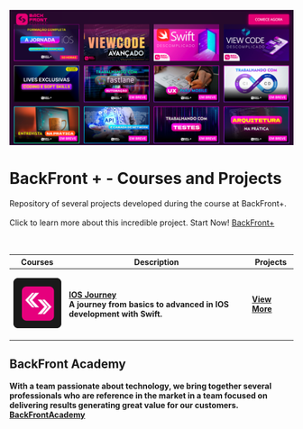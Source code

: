 ![BackFront+](https://github.com/LeonardoCCipriano/courses/blob/main/backfront/img/PaginaBFPlus1.2.png)

# <b>BackFront + - Courses and Projects</b>
Repository of several projects developed during the course at BackFront+.<br></br>
Click to learn more about this incredible project. Start Now! [BackFront+](https://backfront.com.br/backfrontplus/)<b>
<br><br><br>

<table>
  <thead>
    <tr>
      <th>Courses</th>
      <th>Description</th>
      <th>Projects</th>
    </tr>
  </thead>

  <tbody>
    <tr>
      <td>
      
      
![BackFront+](https://github.com/LeonardoCCipriano/courses/blob/main/img/backfrontlogo.svg)
      </td>
      <td>
        <b>[IOS Journey](https://github.com/LeonardoCCipriano/courses/tree/main/backfront/IOSJourney)</b><br>
        A journey from basics to advanced in IOS development with Swift.
      </td>
      <td>
        [View More](https://github.com/LeonardoCCipriano/courses/tree/main/backfront/IOSJourney)<br>
      </td>
    </tr>
  </tebody>
</table>

## <b>BackFront Academy</b>
With a team passionate about technology, we bring together several professionals who are reference in the market in a team focused on delivering results generating great value for our customers. <b>[BackFrontAcademy](https://backfront.com.br/)</b>
<br><br><br>
